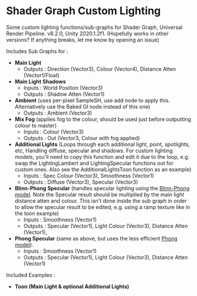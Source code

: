# Shader Graph Custom Lighting
Some custom lighting functions/sub-graphs for Shader Graph, Universal Render Pipeline. v8.2.0, Unity 2020.1.2f1.
(Hopefully works in other versions? If anything breaks, let me know by opening an issue)

Includes Sub Graphs for :
- **Main Light**
  - Outputs : Direction (Vector3), Colour (Vector4), Distance Atten (Vector1/Float)
- **Main Light Shadows**
  - Inputs : World Position (Vector3)
  - Outputs : Shadow Atten (Vector1)
- **Ambient** (uses per-pixel SampleSH, use add node to apply this. Alternatively use the Baked GI node instead of this one)
  - Outputs : Ambient (Vector3)
- **Mix Fog** (applies fog to the colour, should be used just before outputting colour to master)
  - Inputs : Colour (Vector3)
  - Outputs : Out (Vector3, Colour with fog applied)
- **Additional Lights** (Loops through each additional light, point, spotlights, etc, Handling diffuse, specular and shadows. For custom lighting models, you'll need to copy this function and edit it due to the loop, e.g. swap the LightingLambert and LightingSpecular functions out for custom ones. Also see the AdditionalLightsToon function as an example)
  - Inputs : Spec Colour (Vector3), Smoothness (Vector1)
  - Outputs : Diffuse (Vector3), Specular (Vector3)
- **Blinn-Phong Specular** (handles specular lighting using the [Blinn-Phong model](https://en.wikipedia.org/wiki/Blinn%E2%80%93Phong_reflection_model). Note the Specular result should be multiplied by the main light distance atten and colour. This isn't done inside the sub graph in order to allow the specular result to be edited, e.g. using a ramp texture like in the toon example)
  - Inputs : Smoothness (Vector1)
  - Outputs : Specular (Vector1), Light Colour (Vector3), Distance Atten (Vector1),
- **Phong Specular** (same as above, but uses the less efficient [Phong model](https://en.wikipedia.org/wiki/Phong_reflection_model)).
  - Inputs : Smoothness (Vector1)
  - Outputs : Specular (Vector1), Light Colour (Vector3), Distance Atten (Vector1)

Included Examples :
- **Toon (Main Light & optional Additional Lights)**
